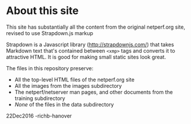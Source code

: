 # About this site 

This site has substantially all the content from the original netperf.org site, revised to use Strapdown.js markup

Strapdown is a Javascript library (http://strapdownjs.com/) that takes Markdown text that's contained between `<xmp>` tags and converts it to attractive HTML. It is good for making small static sites look great.

The files in this repository preserve:

* All the top-level HTML files of the netperf.org site
* All the images from the images subdirectory
* The netperf/netserver man pages, and other documents from the training subdirectory
* *None* of the files in the data subdirectory

22Dec2016 -richb-hanover
